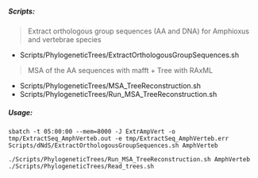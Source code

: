 

##### Scripts:
> Extract orthologous group sequences (AA and DNA) for Amphioxus and vertebrae species
- Scripts/PhylogeneticTrees/ExtractOrthologousGroupSequences.sh
> MSA of the AA sequences with mafft + Tree with RAxML
- Scripts/PhylogeneticTrees/MSA_TreeReconstruction.sh
- Scripts/PhylogeneticTrees/Run_MSA_TreeReconstruction.sh

##### Usage:
```
sbatch -t 05:00:00 --mem=8000 -J ExtrAmpVert -o tmp/ExtractSeq_AmphVerteb.out -e tmp/ExtractSeq_AmphVerteb.err Scripts/dNdS/ExtractOrthologousGroupSequences.sh AmphVerteb

./Scripts/PhylogeneticTrees/Run_MSA_TreeReconstruction.sh AmphVerteb
./Scripts/PhylogeneticTrees/Read_trees.sh 

```
